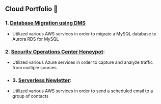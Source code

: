 ## Cloud Portfolio 👋

### 1. [Database Migration using DMS](https://github.com/uchennak/db_migration)
- Utilized various AWS services in order to migrate a MySQL database to Aurora RDS for MySQL
### 2. [Security Operations Center Honeypot](https://github.com/uchennak/Azure-Hnypot): 
- Utilized various Azure services in order to capture and analyze traffic from multiple sources
- ### 3. [Serverless Newletter](https://github.com/uchennak/Email-Newsletter): 
- Utilized various AWS services in order to send a scheduled email to a group of contacts
